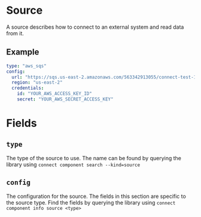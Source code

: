 # Source
A source describes how to connect to an external system and read data from it.

## Example
```yaml
type: "aws_sqs"
config:
  url: "https://sqs.us-east-2.amazonaws.com/563342913055/connect-test-1"
  region: "us-east-2"
  credentials:
    id: "YOUR_AWS_ACCESS_KEY_ID"
    secret: "YOUR_AWS_SECRET_ACCESS_KEY"
```

# Fields
## `type`
The type of the source to use. The name can be found by querying the library using
`connect component search --kind=source`

## `config`
The configuration for the source. The fields in this section are specific to the source type. Find
the fields by querying the library using `connect component info source <type>`